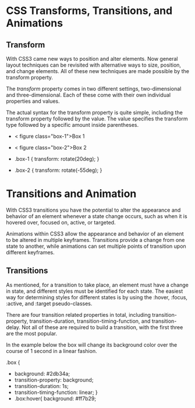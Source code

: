# CSS Transforms, Transitions, and Animations

## Transform
With CSS3 came new ways to position and alter elements. Now general layout techniques can be revisited with alternative ways to size, position, and change elements. All of these new techniques are made possible by the transform property.

The *transform* property comes in two different settings, two-dimensional and three-dimensional. Each of these come with their own individual properties and values.

The actual syntax for the transform property is quite simple, including the transform property followed by the value. The value specifies the transform type followed by a specific amount inside parentheses.

- < figure class="box-1">Box 1</figure>
- < figure class="box-2">Box 2</figure>

- .box-1 {
  transform: rotate(20deg);
}
- .box-2 {
  transform: rotate(-55deg);
}

# Transitions and Animation

With CSS3 transitions you have the potential to alter the appearance and behavior of an element whenever a state change occurs, such as when it is hovered over, focused on, active, or targeted.

Animations within CSS3 allow the appearance and behavior of an element to be altered in multiple keyframes. Transitions provide a change from one state to another, while animations can set multiple points of transition upon different keyframes.

## Transitions
As mentioned, for a transition to take place, an element must have a change in state, and different styles must be identified for each state. The easiest way for determining styles for different states is by using the :hover, :focus, :active, and :target pseudo-classes.

There are four transition related properties in total, including transition-property, transition-duration, transition-timing-function, and transition-delay. Not all of these are required to build a transition, with the first three are the most popular.

In the example below the box will change its background color over the course of 1 second in a linear fashion.

.box {
  - background: #2db34a;
  - transition-property: background;
  - transition-duration: 1s;
  - transition-timing-function: linear;
}
- .box:hover{
  background: #ff7b29;



  


